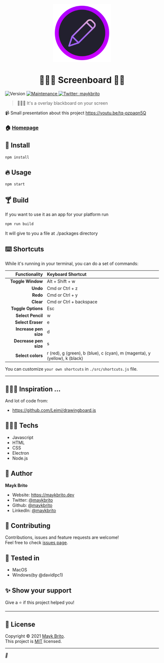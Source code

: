 <p align="center">
<img src="./assets/screenboard.png" width="190px"/>
</p>
<h1 align="center">👨🏾‍🏫 Screenboard 👨🏾‍</h1>
<p>
  <img alt="Version" src="https://img.shields.io/badge/version-3.0.3-blue.svg?cacheSeconds=2592000" />

  <a href="https://github.com/maykbrito/screenboard/graphs/commit-activity" target="_blank">
    <img alt="Maintenance" src="https://img.shields.io/badge/Maintained%3F-yes-green.svg" />
  </a>

  <a href="https://twitter.com/maykbrito" target="_blank">
    <img alt="Twitter: maykbrito" src="https://img.shields.io/twitter/follow/maykbrito.svg?style=social" />
  </a>
</p>

> 👨🏾‍🏫 It's a overlay blackboard on your screen

📹 Small presentation about this project https://youtu.be/tq-pzpaqn5Q

### 🏠 [Homepage](https://github.com/maykbrito/screenboard#readme)

## 🎉 Install

```sh
npm install
```

## 🔥 Usage

```sh
npm start
```

## 🍸 Build

If you want to use it as an app for your platform run
```sh
npm run build
```

It will give to you a file at ./packages directory

## ⌨️ Shortcuts

While it's running in your terminal, you can do a set of commands:

| Functionality         | Keyboard Shortcut        |
| -:                    | :-                       |
| **Toggle Window**     | Alt + Shift + w          |
| **Undo**              | Cmd or Ctrl + z          |
| **Redo**              | Cmd or Ctrl + y          |
| **Clear**             | Cmd or Ctrl + backspace  |
| **Toggle Options**    | Esc                      |
| **Select Pencil**     | w                        |
| **Select Eraser**     | e                        |
| **Increase pen size** | d                        |
| **Decrease pen size** | s                        |
| **Select colors**     | r (red), g (green), b (blue), c (cyan), m (magenta), y (yellow), k (black)                      |

You can customize `your own shortcuts` in `./src/shortcuts.js` file.

---

## 🕵🏾‍♂️ Inspiration ...

And lot of code from:

* https://github.com/Leimi/drawingboard.js

## 👨🏾‍💻 Techs

* Javascript
* HTML
* CSS
* Electron
* Node.js

## 👤 Author

**Mayk Brito**

* Website: https://maykbrito.dev
* Twitter: [@maykbrito](https://twitter.com/maykbrito)
* Github: [@maykbrito](https://github.com/maykbrito)
* LinkedIn: [@maykbrito](https://linkedin.com/in/maykbrito)

## 🤝 Contributing

Contributions, issues and feature requests are welcome!<br />Feel free to check [issues page](https://github.com/maykbrito/screenboard/issues).

## 🧪 Tested in

- MacOS
- Windows(by @davidlpc1)

## ✨ Show your support

Give a ⭐️ if this project helped you!

---

## 📝 License

Copyright © 2021 [Mayk Brito](https://github.com/maykbrito).<br />
This project is [MIT](https://github.com/maykbrito/screenboard/blob/master/LICENSE) licensed.

***
_💜_
